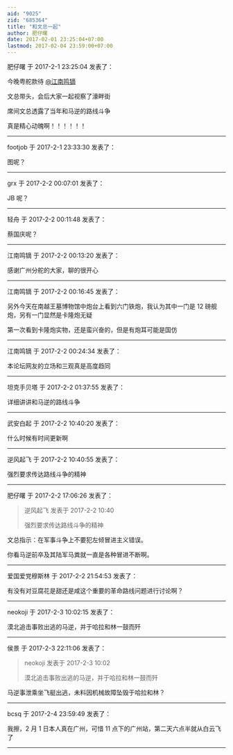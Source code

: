 ```yaml
---
aid: "9025"
zid: "685364"
title: "和文总一起"
author: 肥仔曙
date: 2017-02-01 23:25:04+07:00
lastmod: 2017-02-04 23:59:00+07:00
---
```


肥仔曙 于 2017-2-1 23:25:04 发表了：

今晚粤舵款待 [@江南鸣镝](https://bbs.northdy.com/home.php?mod=space&uid=6963)

文总带头，会后大家一起视察了濠畔街

席间文总透露了当年和马逆的路线斗争

真是精心动魄啊！！！！！！

---

footjob 于 2017-2-1 23:33:30 发表了：

图呢？

---

grx 于 2017-2-2 00:07:01 发表了：

JB 呢？

---

轻舟 于 2017-2-2 00:11:48 发表了：

蔡国庆呢？

---

江南鸣镝 于 2017-2-2 00:13:20 发表了：

感谢广州分舵的大家，聊的很开心

---

江南鸣镝 于 2017-2-2 00:16:45 发表了：

另外今天在南越王墓博物馆中炮台上看到六门铁炮，我认为其中一门是 12 磅舰炮，另有一门显然是卡隆炮无疑

第一次看到卡隆炮实物，还是蛮兴奋的，但是有炮耳可能是国仿

---

江南鸣镝 于 2017-2-2 00:24:34 发表了：

本论坛网友的立场和三观真是高度趋同

---

坦克手贝塔 于 2017-2-2 01:37:55 发表了：

详细讲讲和马逆的路线斗争

---

武安白起 于 2017-2-2 10:40:20 发表了：

什么时候有时间更新啊

---

逆风起飞 于 2017-2-2 10:40:55 发表了：

强烈要求传达路线斗争的精神

---

肥仔曙 于 2017-2-2 17:06:26 发表了：

> 逆风起飞 发表于 2017-2-2 10:40
>
> 强烈要求传达路线斗争的精神

文总指示：在军事斗争上不要犯左倾冒进主义错误。

你看马逆前卒及其陆军马粪就一直是各种冒进不断啊。

---

爱国爱党穆斯林 于 2017-2-2 21:54:53 发表了：

有没有对豆腐花是甜还是咸这个重要的革命路线问题进行讨论啊？

---

neokoji 于 2017-2-3 10:02:15 发表了：

漠北追击事败出逃的马逆，并于哈拉和林一鼓而歼

---

侯景 于 2017-2-3 22:11:06 发表了：

> neokoji 发表于 2017-2-3 10:02
>
> 漠北追击事败出逃的马逆，并于哈拉和林一鼓而歼

马逆事泄乘坐飞艇出逃，未料因机械故障坠毁于哈拉和林？

---

bcsq 于 2017-2-4 23:59:49 发表了：

我擦，2 月 1 日本人真在广州，可惜 11 点下的广州站，第二天六点半就从白云飞了

---

